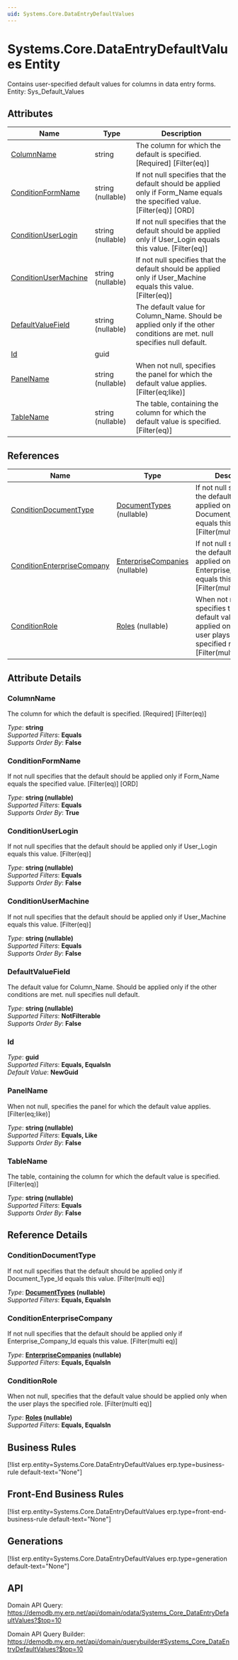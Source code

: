 ```yaml
---
uid: Systems.Core.DataEntryDefaultValues
---
```

# Systems.Core.DataEntryDefaultValues Entity

Contains user-specified default values for columns in data entry forms. Entity: Sys_Default_Values

## Attributes

| Name | Type | Description |
| ---- | ---- | --- |
| [ColumnName](Systems.Core.DataEntryDefaultValues.md#columnname) | string | The column for which the default is specified. [Required] [Filter(eq)] 
| [ConditionFormName](Systems.Core.DataEntryDefaultValues.md#conditionformname) | string (nullable) | If not null specifies that the default should be applied only if Form_Name equals the specified value. [Filter(eq)] [ORD] 
| [ConditionUserLogin](Systems.Core.DataEntryDefaultValues.md#conditionuserlogin) | string (nullable) | If not null specifies that the default should be applied only if User_Login equals this value. [Filter(eq)] 
| [ConditionUserMachine](Systems.Core.DataEntryDefaultValues.md#conditionusermachine) | string (nullable) | If not null specifies that the default should be applied only if User_Machine equals this value. [Filter(eq)] 
| [DefaultValueField](Systems.Core.DataEntryDefaultValues.md#defaultvaluefield) | string (nullable) | The default value for Column_Name. Should be applied only if the other conditions are met. null specifies null default. 
| [Id](Systems.Core.DataEntryDefaultValues.md#id) | guid |  
| [PanelName](Systems.Core.DataEntryDefaultValues.md#panelname) | string (nullable) | When not null, specifies the panel for which the default value applies. [Filter(eq;like)] 
| [TableName](Systems.Core.DataEntryDefaultValues.md#tablename) | string (nullable) | The table, containing the column for which the default value is specified. [Filter(eq)] 

## References

| Name | Type | Description |
| ---- | ---- | --- |
| [ConditionDocumentType](Systems.Core.DataEntryDefaultValues.md#conditiondocumenttype) | [DocumentTypes](General.DocumentTypes.md) (nullable) | If not null specifies that the default should be applied only if Document_Type_Id equals this value. [Filter(multi eq)] |
| [ConditionEnterpriseCompany](Systems.Core.DataEntryDefaultValues.md#conditionenterprisecompany) | [EnterpriseCompanies](General.EnterpriseCompanies.md) (nullable) | If not null specifies that the default should be applied only if Enterprise_Company_Id equals this value. [Filter(multi eq)] |
| [ConditionRole](Systems.Core.DataEntryDefaultValues.md#conditionrole) | [Roles](Systems.Workflow.Roles.md) (nullable) | When not null, specifies that the default value should be applied only when the user plays the specified role. [Filter(multi eq)] |


## Attribute Details

### ColumnName

The column for which the default is specified. [Required] [Filter(eq)]

_Type_: **string**  
_Supported Filters_: **Equals**  
_Supports Order By_: **False**  

### ConditionFormName

If not null specifies that the default should be applied only if Form_Name equals the specified value. [Filter(eq)] [ORD]

_Type_: **string (nullable)**  
_Supported Filters_: **Equals**  
_Supports Order By_: **True**  

### ConditionUserLogin

If not null specifies that the default should be applied only if User_Login equals this value. [Filter(eq)]

_Type_: **string (nullable)**  
_Supported Filters_: **Equals**  
_Supports Order By_: **False**  

### ConditionUserMachine

If not null specifies that the default should be applied only if User_Machine equals this value. [Filter(eq)]

_Type_: **string (nullable)**  
_Supported Filters_: **Equals**  
_Supports Order By_: **False**  

### DefaultValueField

The default value for Column_Name. Should be applied only if the other conditions are met. null specifies null default.

_Type_: **string (nullable)**  
_Supported Filters_: **NotFilterable**  
_Supports Order By_: **False**  

### Id

_Type_: **guid**  
_Supported Filters_: **Equals, EqualsIn**  
_Default Value_: **NewGuid**  

### PanelName

When not null, specifies the panel for which the default value applies. [Filter(eq;like)]

_Type_: **string (nullable)**  
_Supported Filters_: **Equals, Like**  
_Supports Order By_: **False**  

### TableName

The table, containing the column for which the default value is specified. [Filter(eq)]

_Type_: **string (nullable)**  
_Supported Filters_: **Equals**  
_Supports Order By_: **False**  


## Reference Details

### ConditionDocumentType

If not null specifies that the default should be applied only if Document_Type_Id equals this value. [Filter(multi eq)]

_Type_: **[DocumentTypes](General.DocumentTypes.md) (nullable)**  
_Supported Filters_: **Equals, EqualsIn**  

### ConditionEnterpriseCompany

If not null specifies that the default should be applied only if Enterprise_Company_Id equals this value. [Filter(multi eq)]

_Type_: **[EnterpriseCompanies](General.EnterpriseCompanies.md) (nullable)**  
_Supported Filters_: **Equals, EqualsIn**  

### ConditionRole

When not null, specifies that the default value should be applied only when the user plays the specified role. [Filter(multi eq)]

_Type_: **[Roles](Systems.Workflow.Roles.md) (nullable)**  
_Supported Filters_: **Equals, EqualsIn**  



## Business Rules

[!list erp.entity=Systems.Core.DataEntryDefaultValues erp.type=business-rule default-text="None"]

## Front-End Business Rules

[!list erp.entity=Systems.Core.DataEntryDefaultValues erp.type=front-end-business-rule default-text="None"]

## Generations

[!list erp.entity=Systems.Core.DataEntryDefaultValues erp.type=generation default-text="None"]

## API

Domain API Query:
<https://demodb.my.erp.net/api/domain/odata/Systems_Core_DataEntryDefaultValues?$top=10>

Domain API Query Builder:
<https://demodb.my.erp.net/api/domain/querybuilder#Systems_Core_DataEntryDefaultValues?$top=10>

